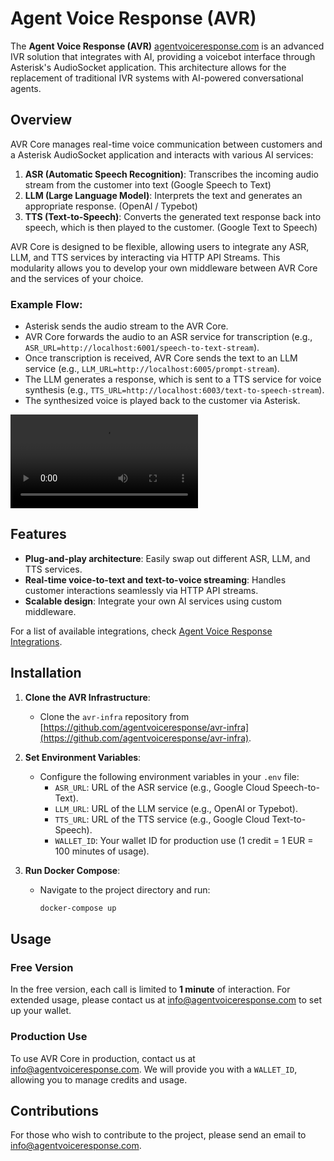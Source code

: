 # Agent Voice Response (AVR)

The **Agent Voice Response (AVR)** [agentvoiceresponse.com](https://www.agentvoiceresponse.com/) is an advanced IVR solution that integrates with AI, providing a voicebot interface through Asterisk's AudioSocket application. This architecture allows for the replacement of traditional IVR systems with AI-powered conversational agents.

## Overview

AVR Core manages real-time voice communication between customers and a Asterisk AudioSocket application and interacts with various AI services:

1. **ASR (Automatic Speech Recognition)**: Transcribes the incoming audio stream from the customer into text (Google Speech to Text)
2. **LLM (Large Language Model)**: Interprets the text and generates an appropriate response. (OpenAI / Typebot)
3. **TTS (Text-to-Speech)**: Converts the generated text response back into speech, which is then played to the customer. (Google Text to Speech)

AVR Core is designed to be flexible, allowing users to integrate any ASR, LLM, and TTS services by interacting via HTTP API Streams. This modularity allows you to develop your own middleware between AVR Core and the services of your choice.

### Example Flow:
- Asterisk sends the audio stream to the AVR Core.
- AVR Core forwards the audio to an ASR service for transcription (e.g., `ASR_URL=http://localhost:6001/speech-to-text-stream`).
- Once transcription is received, AVR Core sends the text to an LLM service (e.g., `LLM_URL=http://localhost:6005/prompt-stream`).
- The LLM generates a response, which is sent to a TTS service for voice synthesis (e.g., `TTS_URL=http://localhost:6003/text-to-speech-stream`).
- The synthesized voice is played back to the customer via Asterisk.

 <video loop src="./architecture.mp4">architecture</video> 

## Features
- **Plug-and-play architecture**: Easily swap out different ASR, LLM, and TTS services.
- **Real-time voice-to-text and text-to-voice streaming**: Handles customer interactions seamlessly via HTTP API streams.
- **Scalable design**: Integrate your own AI services using custom middleware.
  
For a list of available integrations, check [Agent Voice Response Integrations](https://github.com/orgs/agentvoiceresponse/repositories).

## Installation

1. **Clone the AVR Infrastructure**: 
   - Clone the `avr-infra` repository from [https://github.com/agentvoiceresponse/avr-infra](https://github.com/agentvoiceresponse/avr-infra).

2. **Set Environment Variables**:
   - Configure the following environment variables in your `.env` file:
     - `ASR_URL`: URL of the ASR service (e.g., Google Cloud Speech-to-Text).
     - `LLM_URL`: URL of the LLM service (e.g., OpenAI or Typebot).
     - `TTS_URL`: URL of the TTS service (e.g., Google Cloud Text-to-Speech).
     - `WALLET_ID`: Your wallet ID for production use (1 credit = 1 EUR = 100 minutes of usage).

3. **Run Docker Compose**:
   - Navigate to the project directory and run:
     ```bash
     docker-compose up
     ```

## Usage

### Free Version
In the free version, each call is limited to **1 minute** of interaction. For extended usage, please contact us at [info@agentvoiceresponse.com](mailto:info@agentvoiceresponse.com) to set up your wallet.

### Production Use
To use AVR Core in production, contact us at [info@agentvoiceresponse.com](mailto:info@agentvoiceresponse.com). We will provide you with a `WALLET_ID`, allowing you to manage credits and usage.

## Contributions

For those who wish to contribute to the project, please send an email to [info@agentvoiceresponse.com](mailto:info@agentvoiceresponse.com).
